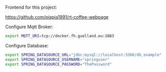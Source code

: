 Frontend for this project:

https://github.com/piapia1991/rt-coffee-webpage

Configure Mqtt Broker:

```bash
export MQTT_URI=tcp://docker.fh.guelland.eu:1883
```

Configure Database:

```bash
export SPRING_DATASOURCE_URL="jdbc:mysql://localhost:3306/db_example"
export SPRING_DATASOURCE_USERNAME="springuser"
export SPRING_DATASOURCE_PASSWORD="ThePassword"
```